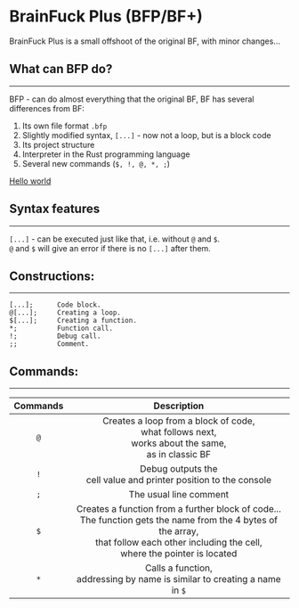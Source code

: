 # BrainFuck Plus (BFP/BF+)
BrainFuck Plus is a small offshoot of the original BF, with minor changes...

## What can BFP do?
***
BFP - can do almost everything that the original BF, BF has several differences from BF:
1. Its own file format `.bfp`
2. Slightly modified syntax, `[...]` - now not a loop, but is a block code
3. Its project structure
4. Interpreter in the Rust programming language
5. Several new commands (`$, !, @, *, ;`)

[Hello world](./examples/hello%20world/)

## Syntax features
***
`[...]` - can be executed just like that, i.e. without `@` and `$`. </br>
`@` and `$` will give an error if there is no `[...]` after them.
## Constructions:
***
```
[...];      Code block.
@[...];     Creating a loop.
$[...];     Creating a function.
*;          Function call.
!;          Debug call.
;;          Comment.
```
## Commands:
***
|Commands|             Description              |
|:-----:|:-------------------------------------:|
|  `@`  | Creates a loop from a block of code,</br>what follows next,</br>works about the same,</br>as in classic BF|
|  `!`  | Debug outputs the</br> cell value and printer position to the console|
|  `;`  | The usual line comment|
|  `$`  | Creates a function from a further block of code...</br>The function gets the name from the 4 bytes of the array, </br> that follow each other including the cell, </br> where the pointer is located|
|  `*`  | Calls a function, </br> addressing by name is similar to creating a name in `$`|